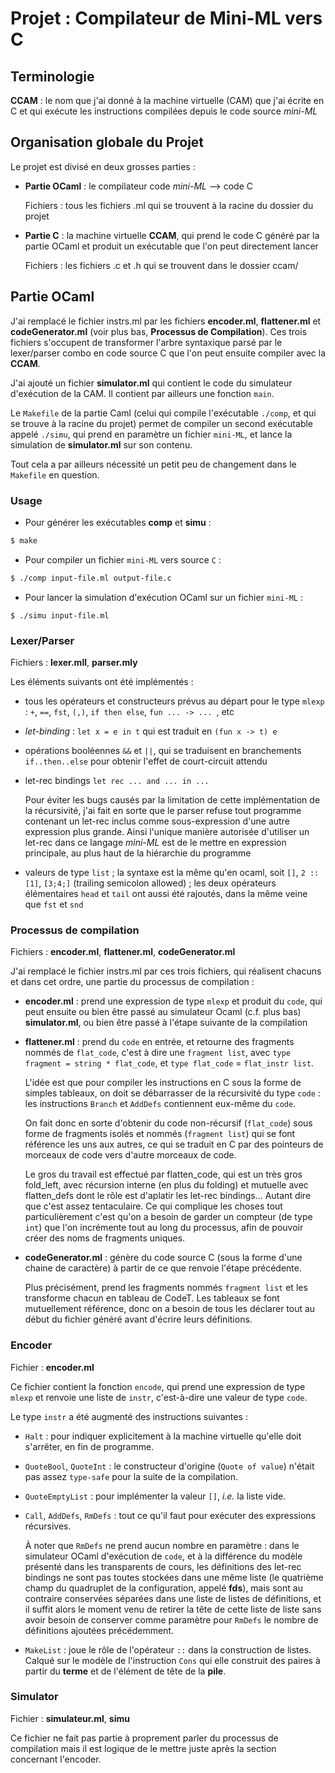 # Projet : Compilateur de Mini-ML vers C

## Terminologie

**CCAM** : le nom que j'ai donné à la machine virtuelle (CAM) que j'ai écrite en C et qui exécute les instructions compilées depuis le code source _mini-ML_

## Organisation globale du Projet

Le projet est divisé en deux grosses parties :
-   **Partie OCaml** : le compilateur code _mini-ML_ --> code C

    Fichiers : tous les fichiers .ml qui se trouvent à la racine du dossier du projet

-   **Partie C** : la machine virtuelle **CCAM**, qui prend le code C généré par la partie OCaml et produit un exécutable que l'on peut directement lancer

    Fichiers : les fichiers .c et .h qui se trouvent dans le dossier ccam/

## Partie OCaml

J'ai remplacé le fichier instrs.ml par les fichiers **encoder.ml**, **flattener.ml** et **codeGenerator.ml** (voir plus bas, **Processus de Compilation**). Ces trois fichiers s'occupent de transformer l'arbre syntaxique parsé par le lexer/parser combo en code source C que l'on peut ensuite compiler avec la **CCAM**.

J'ai ajouté un fichier **simulator.ml** qui contient le code du simulateur d'exécution de la CAM. Il contient par ailleurs une fonction `main`.

Le `Makefile` de la partie Caml (celui qui compile l'exécutable `./comp`, et qui se trouve à la racine du projet) permet de compiler un second exécutable appelé `./simu`, qui prend en paramètre un fichier `mini-ML`, et lance la simulation de **simulator.ml** sur son contenu.

Tout cela a par ailleurs nécessité un petit peu de changement dans le `Makefile` en question.

### Usage

- Pour générer les exécutables **comp** et **simu** :

```sh
$ make
```

- Pour compiler un fichier `mini-ML` vers source `C` :

```sh
$ ./comp input-file.ml output-file.c
```

- Pour lancer la simulation d'exécution OCaml sur un fichier `mini-ML` :

```
$ ./simu input-file.ml
```

### Lexer/Parser

Fichiers : **lexer.mll**, **parser.mly**

Les éléments suivants ont été implémentés :

- tous les opérateurs et constructeurs prévus au départ pour le type `mlexp` : `+`, `==`, `fst`, `(,)`, `if then else`, `fun ... -> ... `, etc
- _let-binding_ : `let x = e in t` qui est traduit en `(fun x -> t) e`
- opérations booléennes `&&` et `||`, qui se traduisent en branchements `if..then..else` pour obtenir l'effet de court-circuit attendu
- let-rec bindings `let rec ... and ... in ...`

  Pour éviter les bugs causés par la limitation de cette implémentation de la récursivité, j'ai fait en sorte que le parser refuse tout programme contenant un let-rec inclus comme sous-expression d'une autre expression plus grande. Ainsi l'unique manière autorisée d'utiliser un let-rec dans ce langage _mini-ML_ est de le mettre en expression principale, au plus haut de la hiérarchie du programme
- valeurs de type `list` ; la syntaxe est la même qu'en ocaml, soit `[]`, `2 :: [1]`, `[3;4;]` (trailing semicolon allowed) ; les deux opérateurs élémentaires `head` et `tail` ont aussi été rajoutés, dans la même veine que `fst` et `snd`

### Processus de compilation

Fichiers : **encoder.ml**, **flattener.ml**, **codeGenerator.ml**

J'ai remplacé le fichier instrs.ml par ces trois fichiers, qui réalisent chacuns et dans cet ordre, une partie du processus de compilation :
- **encoder.ml** : prend une expression de type `mlexp` et produit du `code`, qui peut ensuite ou bien être passé au simulateur Ocaml (c.f. plus bas) **simulator.ml**, ou bien être passé à l'étape suivante de la compilation
- **flattener.ml** : prend du `code` en entrée, et retourne des fragments nommés de `flat_code`, c'est à dire une `fragment list`, avec `type fragment = string * flat_code`, et `type flat_code` = `flat_instr list`.

  L'idée est que pour compiler les instructions en C sous la forme de simples tableaux, on doit se débarrasser de la récursivité du type `code` : les instructions `Branch` et `AddDefs` contiennent eux-même du `code`.

  On fait donc en sorte d'obtenir du code non-récursif (`flat_code`) sous forme de fragments isolés et nommés (`fragment list`) qui se font référence les uns aux autres, ce qui se traduit en C par des pointeurs de morceaux de code vers d'autre morceaux de code.

  Le gros du travail est effectué par flatten_code, qui est un très gros fold_left, avec récursion interne (en plus du folding) et mutuelle avec flatten_defs dont le rôle est d'aplatir les let-rec bindings... Autant dire que c'est assez tentaculaire. Ce qui complique les choses tout particulièrement c'est qu'on a besoin de garder un compteur (de type `int`) que l'on incrémente tout au long du processus, afin de pouvoir créer des noms de fragments uniques.

- **codeGenerator.ml** : génère du code source C (sous la forme d'une chaine de caractère) à partir de ce que renvoie l'étape précédente.

  Plus précisément, prend les fragments nommés `fragment list` et les transforme chacun en tableau de CodeT. Les tableaux se font mutuellement référence, donc on a besoin de tous les déclarer tout au début du fichier généré avant d'écrire leurs définitions.

### Encoder

Fichier : **encoder.ml**

Ce fichier contient la fonction `encode`, qui prend une expression de type `mlexp` et renvoie une liste de `instr`, c'est-à-dire une valeur de type `code`.

Le type `instr` a été augmenté des instructions suivantes :
- `Halt` : pour indiquer explicitement à la machine virtuelle qu'elle doit s'arrêter, en fin de programme.
- `QuoteBool`, `QuoteInt` : le constructeur d'origine (`Quote of value`) n'était pas assez `type-safe` pour la suite de la compilation.
- `QuoteEmptyList` : pour implémenter la valeur `[]`, _i.e._ la liste vide.
- `Call`, `AddDefs`, `RmDefs` : tout ce qu'il faut pour exécuter des expressions récursives.

  À noter que `RmDefs` ne prend aucun nombre en paramètre : dans le simulateur OCaml d'exécution de `code`, et à la différence du modèle présenté dans les transparents de cours, les définitions des let-rec bindings ne sont pas toutes stockées dans une même liste (le quatrième champ du quadruplet de la configuration, appelé **fds**), mais sont au contraire conservées séparées dans une liste de listes de définitions, et il suffit alors le moment venu de retirer la tête de cette liste de liste sans avoir besoin de conserver comme paramètre pour `RmDefs` le nombre de définitions ajoutées précédemment.

- `MakeList` : joue le rôle de l'opérateur `::` dans la construction de listes. Calqué sur le modèle de l'instruction `Cons` qui elle construit des paires à partir du **terme** et de l'élément de tête de la **pile**.

### Simulator

Fichier : **simulateur.ml**, **simu**

Ce fichier ne fait pas partie à proprement parler du processus de compilation mais il est logique de le mettre juste après la section concernant l'encoder.
